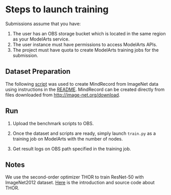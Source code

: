 # Steps to launch training
Submissions assume that you have:

1.  The user has an OBS storage bucket which is located in the same region as your ModelArts service.
2.  The user instance must have permissions to access ModelArts APIs.
3.  The project must have quota to create ModelArts training jobs for the submission.

## Dataset Preparation

The following [script](https://github.com/mindspore-ai/mindspore/blob/master/example/cv_to_mindrecord/ImageNet_Similar_Perf/run_imagenet.sh) was used to create MindRecord from ImageNet data using instructions in the [README](https://github.com/mindspore-ai/mindspore/tree/master/example/cv_to_mindrecord/ImageNet_Similar_Perf). MindRecord can be created directly from files downloaded from http://image-net.org/download.

## Run

1.  Upload the benchmark scripts to OBS.

2.  Once the dataset and scripts are ready, simply launch `train.py` as a training job on ModelArts with the number of nodes.

3.  Get result logs on OBS path specified in the training job.

## Notes

We use the second-order optimizer THOR to train ResNet-50 with ImageNet2012 dataset. [Here](https://gitee.com/mindspore/mindspore/tree/master/example/resnet50_imagenet2012_THOR) is the introduction and source code about THOR.